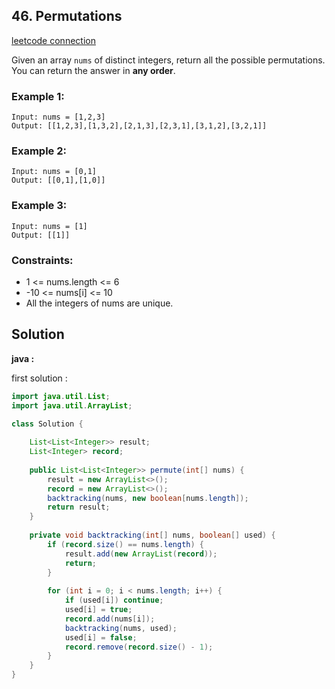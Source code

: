 ## 46. Permutations

[leetcode connection](https://leetcode.com/problems/permutations/)

Given an array `nums` of distinct integers, return all the possible permutations. You can return the answer in **any order**.

### Example 1:
```
Input: nums = [1,2,3]
Output: [[1,2,3],[1,3,2],[2,1,3],[2,3,1],[3,1,2],[3,2,1]]
```

### Example 2:
```
Input: nums = [0,1]
Output: [[0,1],[1,0]]
```

### Example 3:
```
Input: nums = [1]
Output: [[1]]
```

### Constraints:

* 1 <= nums.length <= 6
* -10 <= nums[i] <= 10
* All the integers of nums are unique.

## Solution

**java :**

first solution :
```java
import java.util.List;
import java.util.ArrayList;

class Solution {
    
    List<List<Integer>> result;
    List<Integer> record;
    
    public List<List<Integer>> permute(int[] nums) {
        result = new ArrayList<>();
        record = new ArrayList<>();
        backtracking(nums, new boolean[nums.length]);
        return result;
    }
    
    private void backtracking(int[] nums, boolean[] used) {
        if (record.size() == nums.length) {
            result.add(new ArrayList(record));
            return;
        }
        
        for (int i = 0; i < nums.length; i++) {
            if (used[i]) continue;
            used[i] = true;
            record.add(nums[i]);
            backtracking(nums, used);
            used[i] = false;
            record.remove(record.size() - 1);
        }
    }
}
```